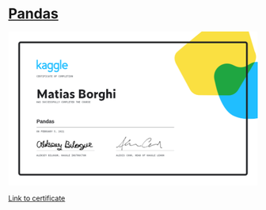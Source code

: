 # [Pandas](https://www.kaggle.com/learn/pandas)

![certificate](./certificate.png)

[Link to certificate](https://www.kaggle.com/learn/certification/borghimatias/pandas)